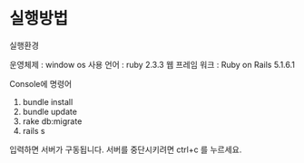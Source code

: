 # 실행방법

실행환경 

운영체제 : window os
사용 언어 : ruby 2.3.3
웹 프레임 워크 : Ruby on Rails 5.1.6.1

Console에 명령어 
1. bundle install
2. bundle update
3. rake db:migrate 
4. rails s

입력하면 서버가 구동됩니다.
서버를 중단시키려면 ctrl+c 를 누르세요. 

